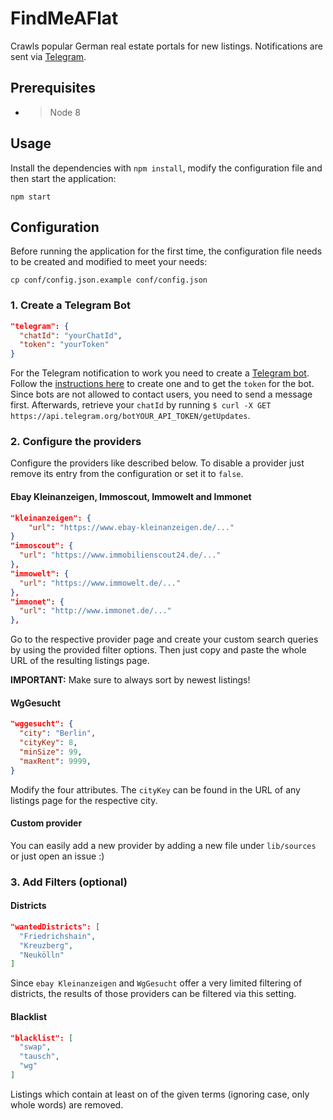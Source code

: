 # FindMeAFlat

Crawls popular German real estate portals for new listings. Notifications are
sent via [Telegram](https://telegram.org).

## Prerequisites

* > Node 8

## Usage

Install the dependencies with `npm install`, modify the configuration file and
then start the application:

```
npm start
```

## Configuration

Before running the application for the first time, the configuration file needs
to be created and modified to meet your needs:

```
cp conf/config.json.example conf/config.json
```

### 1. Create a Telegram Bot

```json
"telegram": {
  "chatId": "yourChatId",
  "token": "yourToken"
}
```

For the Telegram notification to work you need to create a [Telegram
bot](https://core.telegram.org/bots). Follow the [instructions
here](https://core.telegram.org/bots#botfather) to create one and to get the
`token` for the bot. Since bots are not allowed to contact users, you need to
send a message first. Afterwards, retrieve your `chatId` by running `$ curl -X
GET https://api.telegram.org/botYOUR_API_TOKEN/getUpdates`.

### 2. Configure the providers

Configure the providers like described below. To disable a provider just remove its entry from the configuration or set it to `false`.

#### Ebay Kleinanzeigen, Immoscout, Immowelt and Immonet

```json
"kleinanzeigen": {
    "url": "https://www.ebay-kleinanzeigen.de/..."
}
"immoscout": {
  "url": "https://www.immobilienscout24.de/..."
},
"immowelt": {
  "url": "https://www.immowelt.de/..."
},
"immonet": {
  "url": "http://www.immonet.de/..."
},
```

Go to the respective provider page and create your custom search queries by
using the provided filter options. Then just copy and paste the whole URL of
the resulting listings page.

**IMPORTANT:** Make sure to always sort by newest listings!

#### WgGesucht

```json
"wggesucht": {
  "city": "Berlin",
  "cityKey": 8,
  "minSize": 99,
  "maxRent": 9999,
}
```

Modify the four attributes. The `cityKey` can be found in the URL of any
listings page for the respective city.

#### Custom provider

You can easily add a new provider by adding a new file under `lib/sources` or
just open an issue :)

### 3. Add Filters (optional)

#### Districts

```json
"wantedDistricts": [
  "Friedrichshain",
  "Kreuzberg",
  "Neukölln"
]
```

Since `ebay Kleinanzeigen` and `WgGesucht` offer a very limited filtering of
districts, the results of those providers can be filtered via this setting.

#### Blacklist

```json
"blacklist": [
  "swap",
  "tausch",
  "wg"
]
```

Listings which contain at least on of the given terms (ignoring case, only
whole words) are removed.
